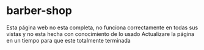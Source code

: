 # barber-shop

Esta página web no esta completa, no funciona correctamente en todas sus vistas y no esta hecha con conocimiento de lo usado
Actualizare la página en un tiempo para que este totalmente terminada
